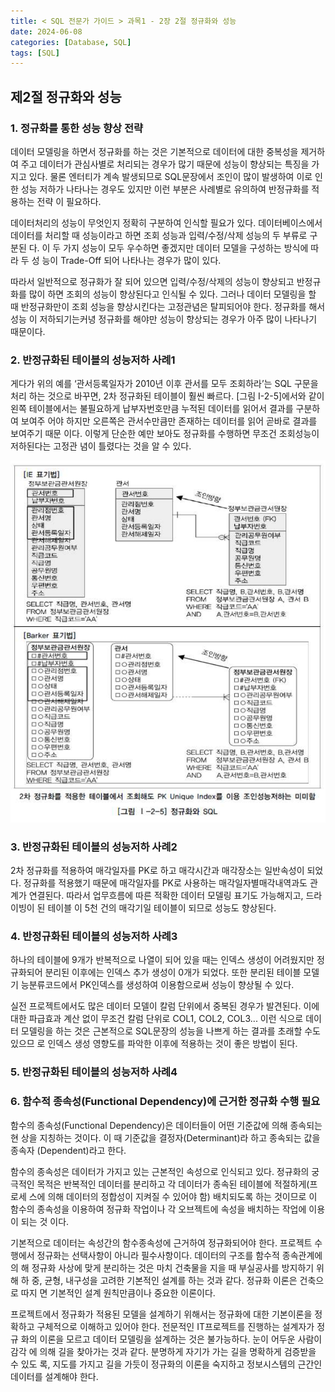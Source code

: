 ```yaml
---
title: < SQL 전문가 가이드 > 과목1 - 2장 2절 정규화와 성능
date: 2024-06-08
categories: [Database, SQL]
tags: [SQL]
---
```


## 제2절 정규화와 성능

### 1. 정규화를 통한 성능 향상 전략

데이터 모델링을 하면서 정규화를 하는 것은 기본적으로 데이터에 대한 중복성을 제거하 여 주고 데이터가 관심사별로 처리되는 경우가 많기 때문에 성능이 향상되는 특징을 가지고 있다. 물론 엔터티가 계속 발생되므로 SQL문장에서 조인이 많이 발생하여 이로 인한 성능 저하가 나타나는 경우도 있지만 이런 부분은 사례별로 유의하여 반정규화를 적용하는 전략 이 필요하다.

데이터처리의 성능이 무엇인지 정확히 구분하여 인식할 필요가 있다. 데이터베이스에서 데이터를 처리할 때 성능이라고 하면 조회 성능과 입력/수정/삭제 성능의 두 부류로 구분된 다. 이 두 가지 성능이 모두 우수하면 좋겠지만 데이터 모델을 구성하는 방식에 따라 두 성 능이 Trade-Off 되어 나타나는 경우가 많이 있다.

따라서 일반적으로 정규화가 잘 되어 있으면 입력/수정/삭제의 성능이 향상되고 반정규 화를 많이 하면 조회의 성능이 향상된다고 인식될 수 있다. 그러나 데이터 모델링을 할 때 반정규화만이 조회 성능을 향상시킨다는 고정관념은 탈피되어야 한다. 정규화를 해서 성능 이 저하되기는커녕 정규화를 해야만 성능이 향상되는 경우가 아주 많이 나타나기 때문이다.

### 2. 반정규화된 테이블의 성능저하 사례1

게다가 위의 예를 ‘관서등록일자가 2010년 이후 관서를 모두 조회하라’는 SQL 구문을 처리 하는 것으로 바꾸면, 2차 정규화된 테이블이 훨씬 빠르다. [그림 I-2-5]에서와 같이 왼쪽 테이블에서는 불필요하게 납부자번호만큼 누적된 데이터를 읽어서 결과를 구분하여 보여주 어야 하지만 오른쪽은 관서수만큼만 존재하는 데이터를 읽어 곧바로 결과를 보여주기 때문 이다. 이렇게 단순한 예만 보아도 정규화를 수행하면 무조건 조회성능이 저하된다는 고정관 념이 틀렸다는 것을 알 수 있다.

![](/assets/img/posts/sql-eg/subject1/sql-eg-1-2-2-img1-2-5.png)

### 3. 반정규화된 테이블의 성능저하 사례2

2차 정규화를 적용하여 매각일자를 PK로 하고 매각시간과 매각장소는 일반속성이 되었 다. 정규화를 적용했기 때문에 매각일자를 PK로 사용하는 매각일자별매각내역과도 관계가 연결된다. 따라서 업무흐름에 따른 적확한 데이터 모델링 표기도 가능해지고, 드라이빙이 된 테이블 이 5천 건의 매각기일 테이블이 되므로 성능도 향상된다.

### 4. 반정규화된 테이블의 성능저하 사례3

하나의 테이블에 9개가 반복적으로 나열이 되어 있을 때는 인덱스 생성이 어려웠지만 정규화되어 분리된 이후에는 인덱스 추가 생성이 0개가 되었다. 또한 분리된 테이블 모델기 능분류코드에서 PK인덱스를 생성하여 이용함으로써 성능이 향상될 수 있다.

실전 프로젝트에서도 많은 데이터 모델이 칼럼 단위에서 중복된 경우가 발견된다. 이에 대한 파급효과 계산 없이 무조건 칼럼 단위로 COL1, COL2, COL3... 이런 식으로 데이터 모델링을 하는 것은 근본적으로 SQL문장의 성능을 나쁘게 하는 결과를 초래할 수도 있으므 로 인덱스 생성 영향도를 파악한 이후에 적용하는 것이 좋은 방법이 된다.

### 5. 반정규화된 테이블의 성능저하 사례4

### 6. 함수적 종속성(Functional Dependency)에 근거한 정규화 수행 필요

함수의 종속성(Functional Dependency)은 데이터들이 어떤 기준값에 의해 종속되는 현 상을 지칭하는 것이다. 이 때 기준값을 결정자(Determinant)라 하고 종속되는 값을 종속자 (Dependent)라고 한다.

함수의 종속성은 데이터가 가지고 있는 근본적인 속성으로 인식되고 있다. 정규화의 궁 극적인 목적은 반복적인 데이터를 분리하고 각 데이터가 종속된 테이블에 적절하게(프로세 스에 의해 데이터의 정합성이 지켜질 수 있어야 함) 배치되도록 하는 것이므로 이 함수의 종속성을 이용하여 정규화 작업이나 각 오브젝트에 속성을 배치하는 작업에 이용이 되는 것 이다.

기본적으로 데이터는 속성간의 함수종속성에 근거하여 정규화되어야 한다. 프로젝트 수 행에서 정규화는 선택사항이 아니라 필수사항이다. 데이터의 구조를 함수적 종속관계에 의 해 정규화 사상에 맞게 분리하는 것은 마치 건축물을 지을 때 부실공사를 방지하기 위해 하 중, 균형, 내구성을 고려한 기본적인 설계를 하는 것과 같다. 정규화 이론은 건축으로 따지 면 기본적인 설계 원칙만큼이나 중요한 이론이다.

프로젝트에서 정규화가 적용된 모델을 설계하기 위해서는 정규화에 대한 기본이론을 정 확하고 구체적으로 이해하고 있어야 한다. 전문적인 IT프로젝트를 진행하는 설계자가 정규 화의 이론을 모르고 데이터 모델링을 설계하는 것은 불가능하다. 눈이 어두운 사람이 감각 에 의해 길을 찾아가는 것과 같다. 분명하게 자기가 가는 길을 명확하게 검증받을 수 있도 록, 지도를 가지고 길을 가듯이 정규화의 이론을 숙지하고 정보시스템의 근간인 데이터를 설계해야 한다.
